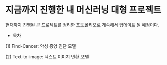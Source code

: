 # 지금까지 진행한 내 머신러닝 대형 프로젝트

현재까지 진행된 큰 프로젝트를 정리한 포토폴리오로 계속해서 업데이트 될 예정이다.

* 목차
  
(1) Find-Cancer: 악성 종양 진단 모델

(2) Text-to-image: 텍스트 이미지 변환 모델
